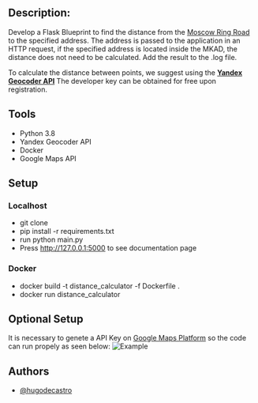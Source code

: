 ## Description:

Develop a Flask Blueprint to find the distance from the [Moscow Ring Road](https://en.wikipedia.org/wiki/Moscow_Ring_Road) to the specified address. The address is passed to the application in an HTTP request, if the specified address is located inside the MKAD, the distance does not need to be calculated. Add the result to the .log file.

To calculate the distance between points, we suggest using the [**Yandex Geocoder API**](https://yandex.ru/dev/maps/geocoder/doc/desc/concepts/about.html) 
The developer key can be obtained for free upon registration.

## Tools
- Python 3.8
- Yandex Geocoder API
- Docker
- Google Maps API

## Setup
### Localhost
- git clone
- pip install -r requirements.txt
- run python main.py
- Press http://127.0.0.1:5000 to see documentation page

### Docker
- docker build -t distance_calculator -f Dockerfile .
- docker run distance_calculator

## Optional Setup

It is necessary to genete a API Key on [Google Maps Platform](https://cloud.google.com/maps-platform/) so the code can run propely as seen below:
![Example](https://github.com/hugodecastro/api_distance_flask/app/util/img/main/example.png?raw=true)

## Authors
- [@hugodecastro](https://github.com/hugodecastro)
